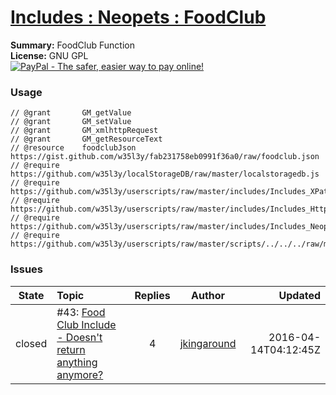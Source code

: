 
# [Includes : Neopets : FoodClub](.)

**Summary:** FoodClub Function<br />
**License:** GNU GPL<br />
[![PayPal - The safer, easier way to pay online!](https://www.paypalobjects.com/en_US/i/btn/btn_donate_SM.gif "PayPal - The safer, easier way to pay online!")](https://goo.gl/DNfg2w)
### Usage
```
// @grant		GM_getValue
// @grant		GM_setValue
// @grant		GM_xmlhttpRequest
// @grant		GM_getResourceText
// @resource	foodclubJson https://gist.github.com/w35l3y/fab231758eb0991f36a0/raw/foodclub.json
// @require		https://github.com/w35l3y/localStorageDB/raw/master/localstoragedb.js
// @require		https://github.com/w35l3y/userscripts/raw/master/includes/Includes_XPath/63808.user.js
// @require		https://github.com/w35l3y/userscripts/raw/master/includes/Includes_HttpRequest/56489.user.js
// @require		https://github.com/w35l3y/userscripts/raw/master/includes/Includes_Neopets_%5BBETA%5D/main.user.js
// @require		https://github.com/w35l3y/userscripts/raw/master/scripts/../../../raw/master/includes/Includes_Neopets_FoodClub/main.user.js
```

### Issues
State|Topic|Replies|Author|Updated
:---:|:---|:---:|:---:|---:
closed|#43: [Food Club Include - Doesn't return anything anymore?](https://github.com/w35l3y/userscripts/issues/43)|4|[jkingaround](https://github.com/jkingaround)|2016-04-14T04:12:45Z

